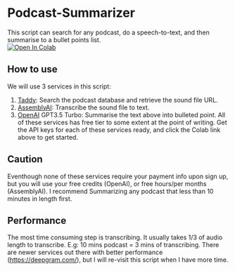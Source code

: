 # Podcast-Summarizer
This script can search for any podcast, do a speech-to-text, and then summarise to a bullet points list. <br> 
[![Open In Colab](https://colab.research.google.com/assets/colab-badge.svg)](https://colab.research.google.com/drive/1ed_z7sG8eKkhM0B0yD0GCgmxSB-BlQUS#scrollTo=_YShJMN24FOP)

## How to use
We will use 3 services in this script: 
1. [Taddy](https://taddy.org/): Search the podcast database and retrieve the sound file URL. 
2. [AssemblyAI](https://www.assemblyai.com): Transcribe the sound file to text. 
3. [OpenAI](https://openai.com/) GPT3.5 Turbo: Summarise the text above into bulleted point.
All of these services has free tier to some extent at the point of writing. 
Get the API keys for each of these services ready, and click the Colab link above to get started.

## Caution
Eventhough none of these services require your payment info upon sign up, but you will use your free credits (OpenAI), or free hours/per months (AssemblyAI). I recommend Summarizing any podcast that less than 10 minutes in length first. 

## Performance
The most time consuming step is transcribing. It usually takes 1/3 of audio length to transcribe. E.g: 10 mins podcast = 3 mins of transcribing. There are newer services out there with better performance (https://deepgram.com/), but I will re-visit this script when I have more time.
